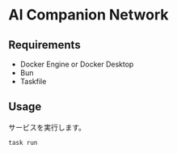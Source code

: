 # AI Companion Network

## Requirements

- Docker Engine or Docker Desktop
- Bun
- Taskfile

## Usage

サービスを実行します。

```
task run
```
